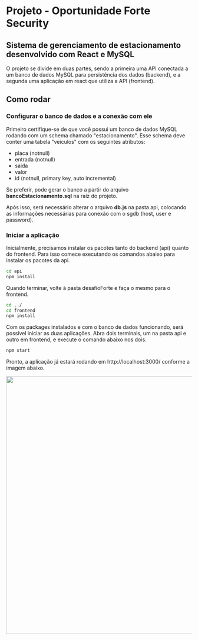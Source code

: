 # Projeto - Oportunidade Forte Security
## Sistema de gerenciamento de estacionamento desenvolvido com React e MySQL

O projeto se divide em duas partes, sendo a primeira uma API conectada a um banco de dados MySQL para persistência dos dados (backend), e a segunda uma aplicação em react que utiliza a API (frontend). 

## Como rodar

### Configurar o banco de dados e a conexão com ele
Primeiro certifique-se de que você possui um banco de dados MySQL rodando com um schema chamado "estacionamento". Esse schema deve conter uma tabela "veiculos" com os seguintes atributos:
- placa (notnull)
- entrada (notnull)
- saida
- valor
- id (notnull, primary key, auto incremental)

Se preferir, pode gerar o banco a partir do arquivo **bancoEstacionamento.sql** na raíz do projeto.

Após isso, será necessário alterar o arquivo **db.js** na pasta api, colocando as informações necessárias para conexão com o sgdb (host, user e password).

### Iniciar a aplicação
Inicialmente, precisamos instalar os pacotes tanto do backend (api) quanto do frontend. Para isso comece executando os comandos abaixo para instalar os pacotes da api. 
```sh
cd api
npm install
```
Quando terminar, volte à pasta desafioForte e faça o mesmo para o frontend.
```sh
cd ../
cd frontend
npm install
```
Com os packages instalados e com o banco de dados funcionando, será possível iniciar as duas aplicações. Abra dois terminais, um na pasta api e outro em frontend, e execute o comando abaixo nos dois.
```sh
npm start
```
Pronto, a aplicação já estará rodando em http://localhost:3000/ conforme a imagem abaixo.
<div align="center">
<img src="https://user-images.githubusercontent.com/112017191/232214060-6e15d7a7-a9ca-4e93-af62-71797ebfaa95.jpg" width="700px" />
</div>
